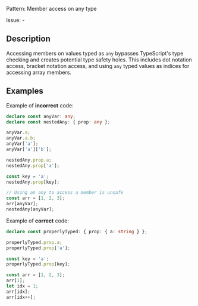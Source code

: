 Pattern: Member access on any type

Issue: -

## Description

Accessing members on values typed as `any` bypasses TypeScript's type checking and creates potential type safety holes. This includes dot notation access, bracket notation access, and using `any` typed values as indices for accessing array members.

## Examples

Example of **incorrect** code:
```ts
declare const anyVar: any;
declare const nestedAny: { prop: any };

anyVar.a;
anyVar.a.b;
anyVar['a'];
anyVar['a']['b'];

nestedAny.prop.a;
nestedAny.prop['a'];

const key = 'a';
nestedAny.prop[key];

// Using an any to access a member is unsafe
const arr = [1, 2, 3];
arr[anyVar];
nestedAny[anyVar];
```

Example of **correct** code:
```ts
declare const properlyTyped: { prop: { a: string } };

properlyTyped.prop.a;
properlyTyped.prop['a'];

const key = 'a';
properlyTyped.prop[key];

const arr = [1, 2, 3];
arr[1];
let idx = 1;
arr[idx];
arr[idx++];
```